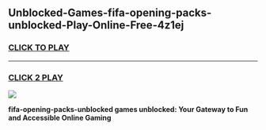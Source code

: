 
## Unblocked-Games-fifa-opening-packs-unblocked-Play-Online-Free-4z1ej
<h3>
<a href="https://premium76.site?title=fifa-opening-packs-unblocked&ref=26A">CLICK TO PLAY</a></h3>
<hr>

<h3>
<a href="https://premium76.site?title=fifa-opening-packs-unblocked&ref=26A">CLICK 2 PLAY</a>
  
</h3>

<a href="https://premium76.site?title=fifa-opening-packs-unblocked&ref=26A"><img src="https://clearcache.store/games.png"></a>


**fifa-opening-packs-unblocked games unblocked: Your Gateway to Fun and Accessible Online Gaming**

